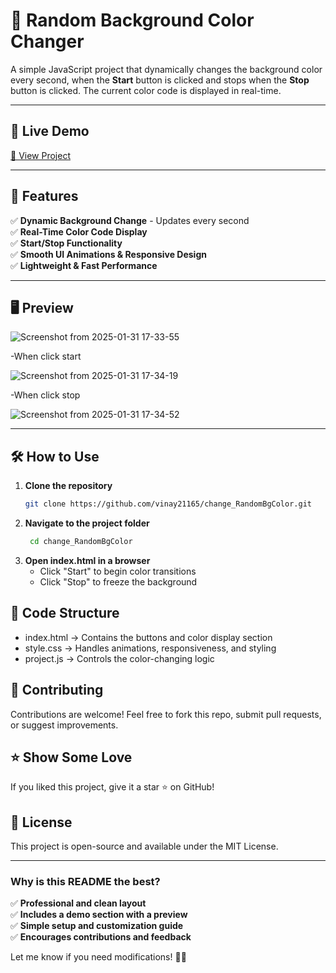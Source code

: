 # 🎨 Random Background Color Changer  

A simple JavaScript project that dynamically changes the background color every second,
when the **Start** button is clicked and stops when the **Stop** button is clicked.
The current color code is displayed in real-time.

---

## 🚀 Live Demo  
[🔗 View Project](change-random-bg-color-6lt2dwsdn.vercel.app) 

---

## 📌 Features  
✅ **Dynamic Background Change** - Updates every second  
✅ **Real-Time Color Code Display**  
✅ **Start/Stop Functionality**  
✅ **Smooth UI Animations & Responsive Design**  
✅ **Lightweight & Fast Performance**  

---

## 🖥️ Preview  
![Screenshot from 2025-01-31 17-33-55](https://github.com/user-attachments/assets/9ca3be83-5d0b-4efa-b124-c9f5b88dcf8d)

-When click start

![Screenshot from 2025-01-31 17-34-19](https://github.com/user-attachments/assets/3f42a186-9ccf-4ec7-901d-b3f4e553634f)

-When click stop

![Screenshot from 2025-01-31 17-34-52](https://github.com/user-attachments/assets/c040bd4a-3731-4201-b58d-02c05bf13dfa)


---

## 🛠️ How to Use  
1. **Clone the repository**  
   ```bash
   git clone https://github.com/vinay21165/change_RandomBgColor.git
2. **Navigate to the project folder**
   ```bash
    cd change_RandomBgColor
3. **Open index.html in a browser**
   - Click "Start" to begin color transitions
   - Click "Stop" to freeze the background

## 📝 Code Structure
  - index.html → Contains the buttons and color display section
  - style.css → Handles animations, responsiveness, and styling
  - project.js → Controls the color-changing logic

## 🤝 Contributing
   Contributions are welcome! Feel free to fork this repo, 
   submit pull requests, or suggest improvements.
## ⭐ Show Some Love
   If you liked this project, give it a star ⭐ on GitHub!
## 📜 License
   This project is open-source and available under the MIT License.


---

### **Why is this README the best?**  
✅ **Professional and clean layout**  
✅ **Includes a demo section with a preview**  
✅ **Simple setup and customization guide**  
✅ **Encourages contributions and feedback**  

Let me know if you need modifications! 🚀😃
